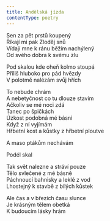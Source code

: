 ```yaml
---
title: Andělská jízda
contentType: poetry
---
```


<section>

Sen za pět prstů koupený  
Říkají mi pak Zloděj snů  
Vídají mne k ránu běžím nachýlený  
Od svého dobra k svému zlu

Pod skalou kde oheň kolmo stoupá  
Příliš hluboko pro pád hvězdy  
V polotmě nalézám svůj hřích

To nebude chrám  
A nebetyčnost co tu dlouze stavím  
Ačkoliv se mé noci zdá  
Tanec po špičkách  
Úzkost podobná mé básni  
Když z ní vyjímám  
Hřbetní kost a kůstky z hřbetní ploutve

A maso ptákům nechávám

Podél skal

Tak svět nalezne a stráví pouze  
Tělo svlečené z mé básně  
Páchnoucí bahnisky a leklé z vod  
Lhostejný k stavbě z bílých kůstek

Ale čas a v březích času slunce  
Je krásným tělem obetká  
K budoucím lásky hrám

</section>
